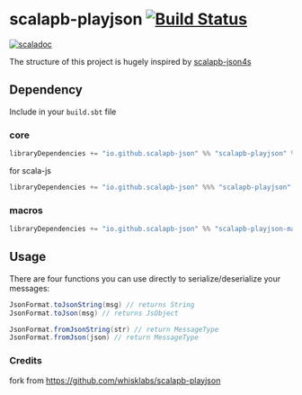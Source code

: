 # scalapb-playjson [![Build Status](https://travis-ci.com/scalapb-json/scalapb-playjson.svg?branch=master)](https://travis-ci.com/scalapb-json/scalapb-playjson)
[![scaladoc](https://javadoc-badge.appspot.com/io.github.scalapb-json/scalapb-playjson_2.12.svg?label=scaladoc)](https://javadoc-badge.appspot.com/io.github.scalapb-json/scalapb-playjson_2.12/scalapb_playjson/index.html?javadocio=true)

The structure of this project is hugely inspired by [scalapb-json4s](https://github.com/scalapb/scalapb-json4s)

## Dependency

Include in your `build.sbt` file

### core

```scala
libraryDependencies += "io.github.scalapb-json" %% "scalapb-playjson" % "0.15.0"
```

for scala-js

```scala
libraryDependencies += "io.github.scalapb-json" %%% "scalapb-playjson" % "0.15.0"
```

### macros

```scala
libraryDependencies += "io.github.scalapb-json" %% "scalapb-playjson-macros" % "0.15.0"
```

## Usage

There are four functions you can use directly to serialize/deserialize your messages:

```scala
JsonFormat.toJsonString(msg) // returns String
JsonFormat.toJson(msg) // returns JsObject

JsonFormat.fromJsonString(str) // return MessageType
JsonFormat.fromJson(json) // return MessageType
```

### Credits

fork from https://github.com/whisklabs/scalapb-playjson
